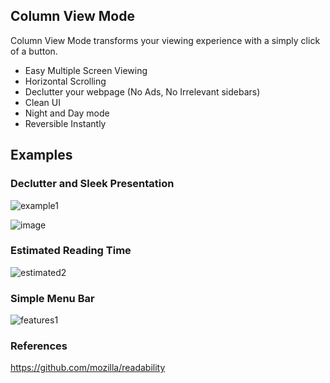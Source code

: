 ## Column View Mode

Column View Mode transforms your viewing experience with a simply click of a button.
* Easy Multiple Screen Viewing
* Horizontal Scrolling
* Declutter your webpage (No Ads, No Irrelevant sidebars)
* Clean UI
* Night and Day mode
* Reversible Instantly

## Examples
### Declutter and Sleek Presentation
![example1](https://user-images.githubusercontent.com/30528763/51434138-1a645a80-1c95-11e9-8713-478a35bfb09b.JPG)

![image](https://user-images.githubusercontent.com/30528763/51434187-b68e6180-1c95-11e9-8777-2a6a27cfcd56.png)
### Estimated Reading Time 
![estimated2](https://user-images.githubusercontent.com/30528763/51434208-4a602d80-1c96-11e9-988b-3aa4ada16199.JPG)
### Simple Menu Bar
![features1](https://user-images.githubusercontent.com/30528763/51434215-8eebc900-1c96-11e9-8d70-0e29a9c1cd47.JPG)



### References
https://github.com/mozilla/readability


